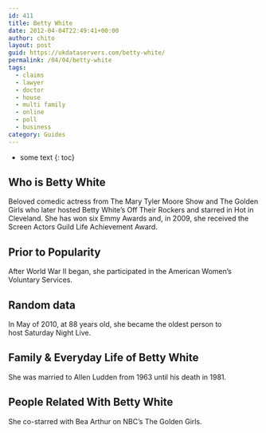 ```yaml
---
id: 411
title: Betty White
date: 2012-04-04T22:49:41+00:00
author: chito
layout: post
guid: https://ukdataservers.com/betty-white/
permalink: /04/04/betty-white
tags:
  - claims
  - lawyer
  - doctor
  - house
  - multi family
  - online
  - poll
  - business
category: Guides
---
```


* some text
{: toc}


## Who is  Betty White
                  
                  
                  
Beloved comedic actress from The Mary Tyler Moore Show and The Golden Girls who later hosted Betty White&#8217;s Off Their Rockers and starred in Hot in Cleveland. She has won six Emmy Awards and, in 2009, she received the Screen Actors Guild Life Achievement Award. 
                  
                
                
                
## Prior to Popularity 
                  
                  
                  
After World War II began, she participated in the American Women&#8217;s Voluntary Services.
                  
                
                
                
## Random data 
                  
                  
                  
In May of 2010, at 88 years old, she became the oldest person to host Saturday Night Live.
                  
                
                
                
## Family & Everyday Life of Betty White
                  
                  
                  
She was married to Allen Ludden from 1963 until his death in 1981. 
                  
                
                
                
## People Related With  Betty White
                  
                  
                  
She co-starred with Bea Arthur on NBC&#8217;s The Golden Girls.
                  
                
              
            
          
          
          
    
    
  
